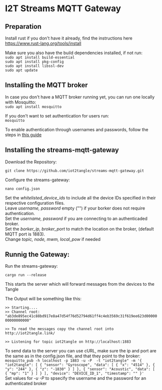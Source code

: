 # I2T Streams MQTT Gateway

## Preparation
Install rust if you don't have it already, find the instructions here https://www.rust-lang.org/tools/install

Make sure you also have the build dependencies installed, if not run:  
`sudo apt install build-essential`  
`sudo apt install pkg-config`  
`sudo apt install libssl-dev`  
`sudo apt update`  


## Installing the MQTT broker
In case you don't have a MQTT broker running yet, you can run one locally with Mosquitto:  
`sudo apt install mosquitto`  

If you don't want to set authentication for users run:  
`mosquitto`  

To enable authentication through usernames and passwords, follow the steps in [this guide](http://www.steves-internet-guide.com/mqtt-username-password-example/) 

## Installing the streams-mqtt-gateway

Download the Repository:  

`git clone https://github.com/iot2tangle/streams-mqtt-gateway.git`
  
Configure the streams-gateway:  

`nano config.json`  
 
Set the *whitelisted_device_ids* to include all the device IDs specified in their respective configuration files.   
Leave *username, password* empty ("") if your borker does not require authentication.      
Set the *username, password* if you are connecting to an authenticaded broker.    
Set the *borker_ip, broker_port* to match the location on the broker, (default MQTT port is 1883).  
Change *topic, node, mwm, local_pow* if needed 



  
## Runnig the Gateway:  
  
Run the streams-gateway:  

`cargo run --release`  

This starts the server which will forward messages from the devices to the Tangle  
  
The Output will be something like this:  

`>> Starting.... `  
`>> Channel root: "ab3de895ec41c88bd917e8a47d54f76d52794d61ff4c4eb3569c31f619ee623d0000000000000000"`  
  
`>> To read the messages copy the channel root into http://iot2tangle.link/ `  
  
`>> Listening for topic iot2tangle on http://localhost:1883`  
 

To send data to the server you can use cURL, make sure the ip and port are the same as in the config.json file, and that they point to the broker:  
`mosquitto_pub -h localhost -p 1883 -u -P  -t "iot2tangle" -m '{ "iot2tangle": [ { "sensor": "Gyroscope", "data": [ { "x": "4514" }, { "y": "244" }, { "z": "-1830" } ] }, { "sensor": "Acoustic", "data": [ { "mp": "1" } ] } ], "device": "DEVICE_ID_1", "timestamp": "" }'`  
Set values for *-u* *-P* to spsecify the username and the password for an authenticated broker  

